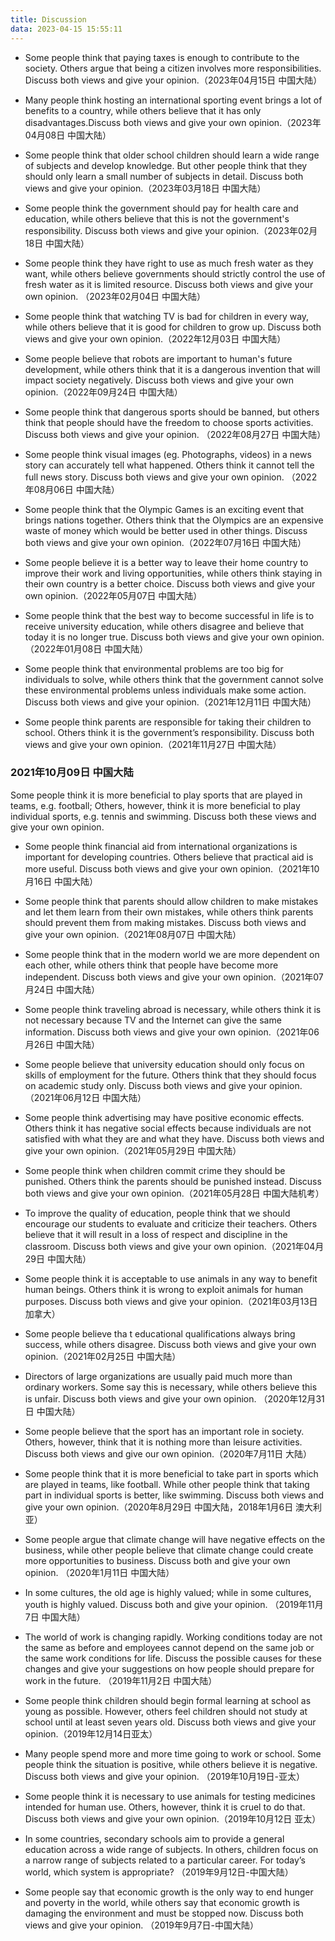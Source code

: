 ```yaml
---
title: Discussion
data: 2023-04-15 15:55:11
---
```

- Some people think that paying taxes is enough to contribute to the society. Others argue that being a citizen involves more responsibilities. Discuss both views and give your opinion.​（2023年04月15日 中国大陆）


- Many people think hosting an international sporting event brings a lot of benefits to a country, while others believe that it has only disadvantages.Discuss both views and give your own opinion. ​​（2023年04月08日 中国大陆）


- Some people think that older school children should learn a wide range of subjects and develop knowledge. But other people think that they should only learn a small number of subjects in detail. Discuss both views and give your opinion.​（2023年03月18日 中国大陆）

- Some people think the government should pay for health care and education, while others believe that this is not the government's responsibility. Discuss both views and give your opinion.​​​（2023年02月18日 中国大陆）

- Some people think they have right to use as much fresh water as they want, while others believe governments should strictly control the use of fresh water as it is limited resource. Discuss both views and give your own opinion. ​​​（2023年02月04日 中国大陆）

- Some people think that watching TV is bad for children in every way, while others believe that it is good for children to grow up. Discuss both views and give your own opinion.（2022年12月03日 中国大陆）  


- Some people believe that robots are important to human's future development, while others think that it is a dangerous invention that will impact society negatively. Discuss both views and give your own opinion.（2022年09月24日 中国大陆）   


- Some people think that dangerous sports should be banned, but others think that people should have the freedom to choose sports activities. Discuss both views and give your opinion. （2022年08月27日 中国大陆）   
 

- Some people think visual images (eg. Photographs, videos) in a news story can accurately tell what happened.  Others think it cannot tell the full news story. Discuss both views and give your own opinion.  （2022年08月06日 中国大陆） 
 

- Some people think that the Olympic Games is an exciting event that brings nations together. Others think that the Olympics are an expensive waste of money which would be better used in other things. Discuss both views and give your own opinion.（2022年07月16日 中国大陆） 


- Some people believe it is a better way to leave their home country to improve their work and living opportunities, while others think staying in their own country is a better choice. Discuss both views and give your own opinion.（2022年05月07日 中国大陆） 


- Some people think that the best way to become successful in life is to receive university education, while others disagree and believe that today it is no longer true. Discuss both views and give your own opinion. ​​​（2022年01月08日 中国大陆） 


- Some people think that environmental problems are too big for individuals to solve, while others think that the government cannot solve these environmental problems unless individuals make some action. Discuss both views and give your opinion.（2021年12月11日 中国大陆） 


- Some people think parents are responsible for taking their children to school. Others think it is the government’s responsibility. Discuss both views and give your own opinion.（2021年11月27日 中国大陆） 

### 2021年10月09日 中国大陆
Some people think it is more beneficial to play sports that are played in teams, e.g. football; Others, however, think it is more beneficial to play individual sports, e.g. tennis and swimming. Discuss both these views and give your own opinion.

- Some people think financial aid from international organizations is important for developing countries. Others believe that practical aid is more useful. Discuss both views and give your own opinion.（2021年10月16日 中国大陆） 


- Some people think that parents should allow children to make mistakes and let them learn from their own mistakes, while others think parents should prevent them from making mistakes. Discuss both views and give your own opinion.（2021年08月07日 中国大陆） 


- Some people think that in the modern world we are more dependent on each other, while others think that people have become more independent. Discuss both views and give your own opinion.（2021年07月24日 中国大陆） 


- Some people think traveling abroad is necessary, while others think it is not necessary because TV and the Internet can give the same information. Discuss both views and give your own opinion.（2021年06月26日 中国大陆）


- Some people believe that university education should only focus on skills of employment for the future. Others think that they should focus on academic study only. Discuss both views and give your opinion.（2021年06月12日 中国大陆）


- Some people think advertising may have positive economic effects. Others think it has negative social effects because individuals are not satisfied with what they are and what they have. Discuss both views and give your own opinion.（2021年05月29日 中国大陆）


- Some people think when children commit crime they should be punished. Others think the parents should be punished instead. Discuss both views and give your own opinion.（2021年05月28日 中国大陆机考）


- To improve the quality of education, people think that we should encourage our students to evaluate and criticize their teachers. Others believe that it will result in a loss of respect and discipline in the classroom. Discuss both views and give your own opinion.（2021年04月29日 中国大陆）


- Some people think it is acceptable to use animals in any way to benefit human beings. Others think it is wrong to exploit animals for human purposes. Discuss both views and give your opinion.（2021年03月13日 加拿大）


- Some people believe tha t educational qualifications always bring success, while others disagree. Discuss both views and give your own opinion.（2021年02月25日 中国大陆）

- Directors of large organizations are usually paid much more than ordinary workers. Some say this is necessary, while others believe this is unfair. Discuss both views and give your own opinion. （2020年12月31日 中国大陆）


- Some people believe that the sport has an important role in society. Others, however, think that it is nothing more than leisure activities. Discuss both views and give our own opinion.（2020年7月11日 大陆）


- Some people think that it is more beneficial to take part in sports which are played in teams, like football. While other people think that taking part in individual sports is better, like swimming. Discuss both views and give your own opinion.（2020年8月29日 中国大陆，2018年1月6日 澳大利亚）


- Some people argue that climate change will have negative effects on the business, while other people believe that climate change could create more opportunities to business. Discuss both and give your own opinion. （2020年1月11日 中国大陆）


- In some cultures, the old age is highly valued; while in some cultures, youth is highly valued. Discuss both and give your opinion. （2019年11月7日 中国大陆）


- The world of work is changing rapidly. Working conditions today are not the same as before and employees cannot depend on the same job or the same work conditions for life. Discuss the possible causes for these changes and give your suggestions on how people should prepare for work in the future. （2019年11月2日 中国大陆）


- Some people think children should begin formal learning at school as young as possible. However, others feel children should not study at school until at least seven years old. Discuss both views and give your opinion.（2019年12月14日亚太）


- Many people spend more and more time going to work or school. Some people think the situation is positive, while others believe it is negative. Discuss both views and give your opinion. （2019年10月19日-亚太）


- Some people think it is necessary to use animals for testing medicines intended for human use. Others, however, think it is cruel to do that. Discuss both views and give your own opinion.（2019年10月12日 亚太）


- In some countries, secondary schools aim to provide a general education across a wide range of subjects. In others, children focus on a narrow range of subjects related to a particular career. For today’s world, which system is appropriate? （2019年9月12日-中国大陆）


- Some people say that economic growth is the only way to end hunger and poverty in the world, while others say that economic growth is damaging the environment and must be stopped now. Discuss both views and give your opinion. （2019年9月7日-中国大陆）
